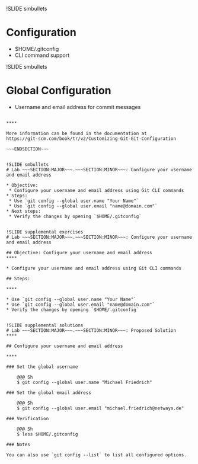 !SLIDE smbullets
# Configuration

* $HOME/.gitconfig
* CLI command support

!SLIDE smbullets
# Global Configuration

* Username and email address for commit messages


~~~SECTION:handouts~~~

****

More information can be found in the documentation at
https://git-scm.com/book/tr/v2/Customizing-Git-Git-Configuration

~~~ENDSECTION~~~


!SLIDE smbullets
# Lab ~~~SECTION:MAJOR~~~.~~~SECTION:MINOR~~~: Configure your username and email address

* Objective:
 * Configure your username and email address using Git CLI commands
* Steps:
 * Use `git config --global user.name "Your Name"`
 * Use `git config --global user.email "name@domain.com"`
* Next steps:
 * Verify the changes by opening `$HOME/.gitconfig`


!SLIDE supplemental exercises
# Lab ~~~SECTION:MAJOR~~~.~~~SECTION:MINOR~~~: Configure your username and email address

## Objective: Configure your username and email address
****

* Configure your username and email address using Git CLI commands

## Steps:

****

* Use `git config --global user.name "Your Name"`
* Use `git config --global user.email "name@domain.com"`
* Verify the changes by opening `$HOME/.gitconfig`


!SLIDE supplemental solutions
# Lab ~~~SECTION:MAJOR~~~.~~~SECTION:MINOR~~~: Proposed Solution
****

## Configure your username and email address

****

### Set the global username

    @@@ Sh
    $ git config --global user.name "Michael Friedrich"

### Set the global email address

    @@@ Sh
    $ git config --global user.email "michael.friedrich@netways.de"

### Verification

    @@@ Sh
    $ less $HOME/.gitconfig

### Notes

You can also use `git config --list` to list all configured options.

